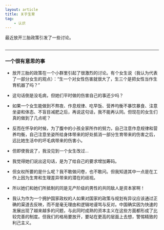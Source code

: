 ```yaml
---
layout: article
title: 关于生育
tag:
    - 认识
---
```


最近放开三胎政策引发了一些讨论。 <br><br>


<!--more-->

---

### 一个很有意思的事

* 放开三胎的政策在一个小群里引起了很激烈的讨论。有个女生说（我认为代表了一部分女生的观点）：“生一个对女性伤害就很大了，生三个是把女性当作生育机器了吗？”<br>

* 这句话倒是没毛病，但她们平时做的伤害自己的事还少吗？<br>

* 如果一个女生能做到不熬夜、作息规律、吃早饭、营养均衡不暴饮暴食、注意坐姿和体态、不盲目减肥之后，再说这句话，我不能再认同。但现在的女生们真的做到了几点呢？<br>

* 反而在怀孕的时候，为了腹中的小孩全家所作的努力，自己注意作息规律和营养均衡，自己注意坐姿所给身体带来的好处抵消一部分生育带来的伤害之后，远比她生活中的坏毛病带来的伤害小。<br>

* 但即使我说了，我没见到一个女生改过...<br>

* 我觉得她们说出这句话，是为了给自己的要求增加筹码。<br>

* 但女权所要的是什么呢？我不敢做问卷，也不敢问。但我知道其中一点是在工作上因为生育和生理差异带来的潜在的歧视。<br>

* 所以她们和她们所抵制的同是无产阶级的男性的共同敌人是资本家啊！<br>

* 我认为作为一个拥护国家政权的人如果对国家的政策与规划有异议应该通过正确的渠道去反映，而不是毫无理由和逻辑地谩骂与反对。中国确实因为快速的发展出现了越来越多的问题，与此同时成熟的资本主义在这些方面都形成了比较完善的制度。但我们的格局要放开，要站在更高的层面上去想，警惕精致的利己主义。<br>
